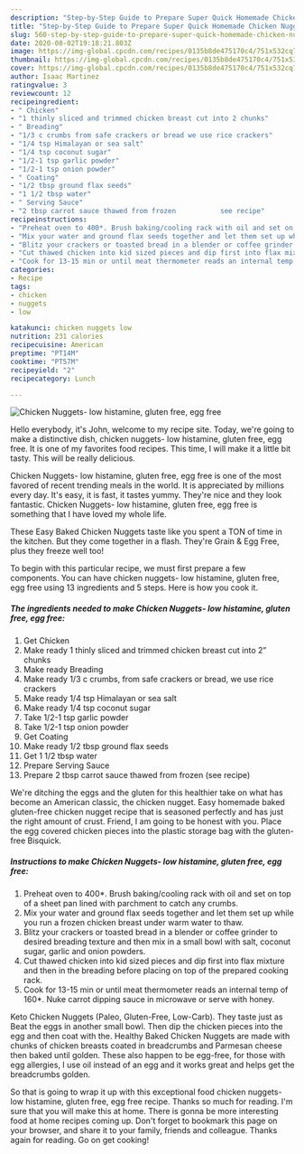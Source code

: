 ```yaml
---
description: "Step-by-Step Guide to Prepare Super Quick Homemade Chicken Nuggets- low histamine, gluten free, egg free"
title: "Step-by-Step Guide to Prepare Super Quick Homemade Chicken Nuggets- low histamine, gluten free, egg free"
slug: 560-step-by-step-guide-to-prepare-super-quick-homemade-chicken-nuggets-low-histamine-gluten-free-egg-free
date: 2020-08-02T19:18:21.803Z
image: https://img-global.cpcdn.com/recipes/0135b8de475170c4/751x532cq70/chicken-nuggets-low-histamine-gluten-free-egg-free-recipe-main-photo.jpg
thumbnail: https://img-global.cpcdn.com/recipes/0135b8de475170c4/751x532cq70/chicken-nuggets-low-histamine-gluten-free-egg-free-recipe-main-photo.jpg
cover: https://img-global.cpcdn.com/recipes/0135b8de475170c4/751x532cq70/chicken-nuggets-low-histamine-gluten-free-egg-free-recipe-main-photo.jpg
author: Isaac Martinez
ratingvalue: 3
reviewcount: 12
recipeingredient:
- " Chicken"
- "1 thinly sliced and trimmed chicken breast cut into 2 chunks"
- " Breading"
- "1/3 c crumbs from safe crackers or bread we use rice crackers"
- "1/4 tsp Himalayan or sea salt"
- "1/4 tsp coconut sugar"
- "1/2-1 tsp garlic powder"
- "1/2-1 tsp onion powder"
- " Coating"
- "1/2 tbsp ground flax seeds"
- "1 1/2 tbsp water"
- " Serving Sauce"
- "2 tbsp carrot sauce thawed from frozen           see recipe"
recipeinstructions:
- "Preheat oven to 400*. Brush baking/cooling rack with oil and set on top of a sheet pan lined with parchment to catch any crumbs."
- "Mix your water and ground flax seeds together and let them set up while you run a frozen chicken breast under warm water to thaw."
- "Blitz your crackers or toasted bread in a blender or coffee grinder to desired breading texture and then mix in a small bowl with salt, coconut sugar, garlic and onion powders."
- "Cut thawed chicken into kid sized pieces and dip first into flax mixture and then in the breading before placing on top of the prepared cooking rack."
- "Cook for 13-15 min or until meat thermometer reads an internal temp of 160*. Nuke carrot dipping sauce in microwave or serve with honey."
categories:
- Recipe
tags:
- chicken
- nuggets
- low

katakunci: chicken nuggets low 
nutrition: 231 calories
recipecuisine: American
preptime: "PT14M"
cooktime: "PT57M"
recipeyield: "2"
recipecategory: Lunch

---
```



![Chicken Nuggets- low histamine, gluten free, egg free](https://img-global.cpcdn.com/recipes/0135b8de475170c4/751x532cq70/chicken-nuggets-low-histamine-gluten-free-egg-free-recipe-main-photo.jpg)

Hello everybody, it's John, welcome to my recipe site. Today, we're going to make a distinctive dish, chicken nuggets- low histamine, gluten free, egg free. It is one of my favorites food recipes. This time, I will make it a little bit tasty. This will be really delicious.

Chicken Nuggets- low histamine, gluten free, egg free is one of the most favored of recent trending meals in the world. It is appreciated by millions every day. It's easy, it is fast, it tastes yummy. They're nice and they look fantastic. Chicken Nuggets- low histamine, gluten free, egg free is something that I have loved my whole life.

These Easy Baked Chicken Nuggets taste like you spent a TON of time in the kitchen. But they come together in a flash. They&#39;re Grain &amp; Egg Free, plus they freeze well too!


To begin with this particular recipe, we must first prepare a few components. You can have chicken nuggets- low histamine, gluten free, egg free using 13 ingredients and 5 steps. Here is how you cook it.

<!--inarticleads1-->

##### The ingredients needed to make Chicken Nuggets- low histamine, gluten free, egg free:

1. Get  Chicken
1. Make ready 1 thinly sliced and trimmed chicken breast cut into 2” chunks
1. Make ready  Breading
1. Make ready 1/3 c crumbs, from safe crackers or bread, we use rice crackers
1. Make ready 1/4 tsp Himalayan or sea salt
1. Make ready 1/4 tsp coconut sugar
1. Take 1/2-1 tsp garlic powder
1. Take 1/2-1 tsp onion powder
1. Get  Coating
1. Make ready 1/2 tbsp ground flax seeds
1. Get 1 1/2 tbsp water
1. Prepare  Serving Sauce
1. Prepare 2 tbsp carrot sauce thawed from frozen           (see recipe)


We&#39;re ditching the eggs and the gluten for this healthier take on what has become an American classic, the chicken nugget. Easy homemade baked gluten-free chicken nugget recipe that is seasoned perfectly and has just the right amount of crust. Friend, I am going to be honest with you. Place the egg covered chicken pieces into the plastic storage bag with the gluten-free Bisquick. 

<!--inarticleads2-->

##### Instructions to make Chicken Nuggets- low histamine, gluten free, egg free:

1. Preheat oven to 400*. Brush baking/cooling rack with oil and set on top of a sheet pan lined with parchment to catch any crumbs.
1. Mix your water and ground flax seeds together and let them set up while you run a frozen chicken breast under warm water to thaw.
1. Blitz your crackers or toasted bread in a blender or coffee grinder to desired breading texture and then mix in a small bowl with salt, coconut sugar, garlic and onion powders.
1. Cut thawed chicken into kid sized pieces and dip first into flax mixture and then in the breading before placing on top of the prepared cooking rack.
1. Cook for 13-15 min or until meat thermometer reads an internal temp of 160*. Nuke carrot dipping sauce in microwave or serve with honey.


Keto Chicken Nuggets (Paleo, Gluten-Free, Low-Carb). They taste just as Beat the eggs in another small bowl. Then dip the chicken pieces into the egg and then coat with the. Healthy Baked Chicken Nuggets are made with chunks of chicken breasts coated in breadcrumbs and Parmesan cheese then baked until golden. These also happen to be egg-free, for those with egg allergies, I use oil instead of an egg and it works great and helps get the breadcrumbs golden. 

So that is going to wrap it up with this exceptional food chicken nuggets- low histamine, gluten free, egg free recipe. Thanks so much for reading. I'm sure that you will make this at home. There is gonna be more interesting food at home recipes coming up. Don't forget to bookmark this page on your browser, and share it to your family, friends and colleague. Thanks again for reading. Go on get cooking!
